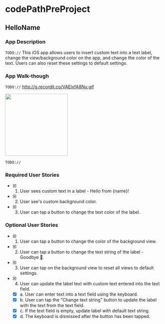 # codePathPreProject

## HelloName

### App Description
`TODO://` This iOS app allows users to insert custom text into a text label, change the view/background color on the app, and change the color of the text. Users can also reset these settings to default settings.

### App Walk-though
`TODO://` http://g.recordit.co/VAElxfA8Nu.gif

<img src="http://g.recordit.co/VAElxfA8Nu.gif" width=200><br>

`TODO://`

### Required User Stories
- [x] 1. User sees custom text in a label - Hello from {name}!
- [x] 2. User see's custom background color.
- [x] 3. User can tap a button to change the text color of the label.

### Optional User Stories
- [x] 1. User can tap a button to change the color of the background view.
- [x] 2. User can tap a button to change the text string of the label - Goodbye 👋.
- [x] 3. User can tap on the background view to reset all views to default settings.
- [x] 4. User can update the label text with custom text entered into the text field.
   - [x] a. User can enter text into a text field using the keyboard.
   - [x] b. User can tap the "Change text string" button to update the label with the text from the text field.
   - [x] c. If the text field is empty, update label with default text string.
   - [x] d. The keyboard is dismissed after the button has been tapped.
